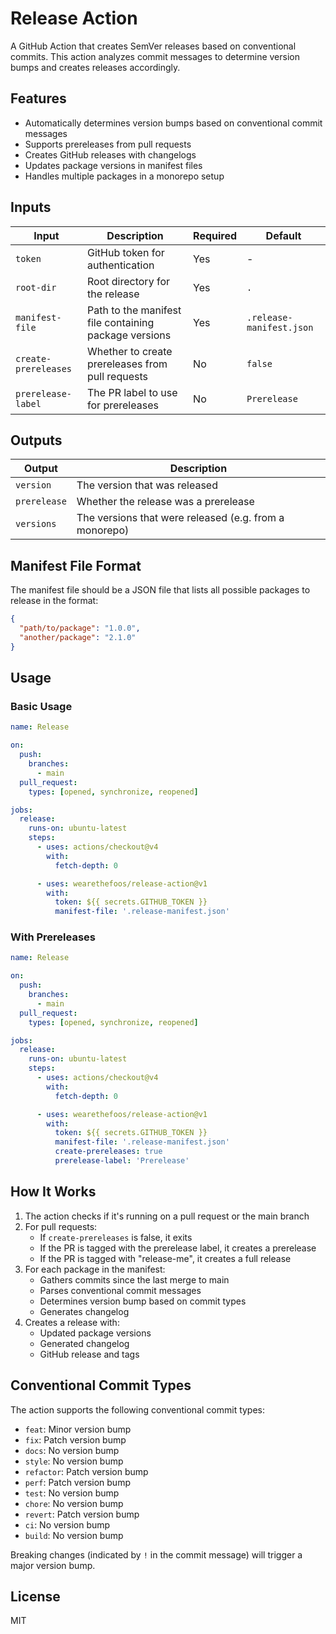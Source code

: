 # Release Action

A GitHub Action that creates SemVer releases based on conventional commits. This
action analyzes commit messages to determine version bumps and creates releases
accordingly.

## Features

- Automatically determines version bumps based on conventional commit messages
- Supports prereleases from pull requests
- Creates GitHub releases with changelogs
- Updates package versions in manifest files
- Handles multiple packages in a monorepo setup

## Inputs

| Input                | Description                                           | Required | Default                  |
| -------------------- | ----------------------------------------------------- | -------- | ------------------------ |
| `token`              | GitHub token for authentication                       | Yes      | -                        |
| `root-dir`           | Root directory for the release                        | Yes      | `.`                      |
| `manifest-file`      | Path to the manifest file containing package versions | Yes      | `.release-manifest.json` |
| `create-prereleases` | Whether to create prereleases from pull requests      | No       | `false`                  |
| `prerelease-label`   | The PR label to use for prereleases                   | No       | `Prerelease`             |

## Outputs

| Output       | Description                                            |
| ------------ | ------------------------------------------------------ |
| `version`    | The version that was released                          |
| `prerelease` | Whether the release was a prerelease                   |
| `versions`   | The versions that were released (e.g. from a monorepo) |

## Manifest File Format

The manifest file should be a JSON file that lists all possible packages to
release in the format:

```json
{
  "path/to/package": "1.0.0",
  "another/package": "2.1.0"
}
```

## Usage

### Basic Usage

```yaml
name: Release

on:
  push:
    branches:
      - main
  pull_request:
    types: [opened, synchronize, reopened]

jobs:
  release:
    runs-on: ubuntu-latest
    steps:
      - uses: actions/checkout@v4
        with:
          fetch-depth: 0

      - uses: wearethefoos/release-action@v1
        with:
          token: ${{ secrets.GITHUB_TOKEN }}
          manifest-file: '.release-manifest.json'
```

### With Prereleases

```yaml
name: Release

on:
  push:
    branches:
      - main
  pull_request:
    types: [opened, synchronize, reopened]

jobs:
  release:
    runs-on: ubuntu-latest
    steps:
      - uses: actions/checkout@v4
        with:
          fetch-depth: 0

      - uses: wearethefoos/release-action@v1
        with:
          token: ${{ secrets.GITHUB_TOKEN }}
          manifest-file: '.release-manifest.json'
          create-prereleases: true
          prerelease-label: 'Prerelease'
```

## How It Works

1. The action checks if it's running on a pull request or the main branch
2. For pull requests:
   - If `create-prereleases` is false, it exits
   - If the PR is tagged with the prerelease label, it creates a prerelease
   - If the PR is tagged with "release-me", it creates a full release
3. For each package in the manifest:
   - Gathers commits since the last merge to main
   - Parses conventional commit messages
   - Determines version bump based on commit types
   - Generates changelog
4. Creates a release with:
   - Updated package versions
   - Generated changelog
   - GitHub release and tags

## Conventional Commit Types

The action supports the following conventional commit types:

- `feat`: Minor version bump
- `fix`: Patch version bump
- `docs`: No version bump
- `style`: No version bump
- `refactor`: Patch version bump
- `perf`: Patch version bump
- `test`: No version bump
- `chore`: No version bump
- `revert`: Patch version bump
- `ci`: No version bump
- `build`: No version bump

Breaking changes (indicated by `!` in the commit message) will trigger a major
version bump.

## License

MIT
